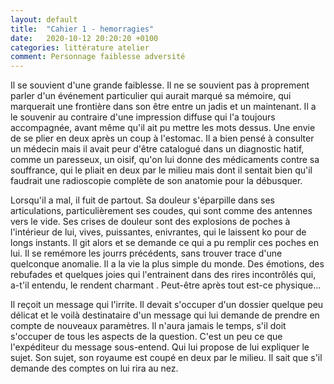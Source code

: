 ```yaml
---
layout: default
title:  "Cahier 1 - hemorragies"
date:   2020-10-12 20:20:20 +0100
categories: littérature atelier
comment: Personnage faiblesse adversité
---
```


Il se souvient d'une grande faiblesse. Il ne se souvient pas à proprement parler d'un événement particulier qui aurait marqué sa mémoire, qui marquerait une frontière dans son être entre un jadis et un maintenant. Il a le souvenir au contraire d'une impression diffuse qui l'a toujours accompagnée, avant même qu'il ait pu mettre les mots dessus. Une envie de se plier en deux après un coup à l'estomac. Il a bien pensé à consulter un médecin mais il avait peur d'être catalogué dans un diagnostic hatif, comme un paresseux, un oisif, qu'on lui donne des médicaments contre sa souffrance, qui le pliait en deux par le milieu mais dont il sentait bien qu'il faudrait une radioscopie complète de son anatomie pour la débusquer.

Lorsqu'il a mal, il fuit de partout. Sa douleur s'éparpille dans ses articulations, particulièrement ses coudes, qui sont comme des antennes vers le vide. Ses crises de douleur sont des explosions de poches à l'intérieur de lui, vives, puissantes, enivrantes, qui le laissent ko pour de longs instants. Il git alors et se demande ce qui a pu remplir ces poches en lui. Il se remémore les jourrs précédents, sans trouver trace d'une quelconque anomalie. Il a la vie la plus simple du monde. Des émotions, des rebufades et quelques joies qui l'entrainent dans des rires incontrôlés qui, a-t'il entendu, le rendent charmant
. Peut-être après tout est-ce physique... 

Il reçoit un message qui l'irrite. Il devait s'occuper d'un dossier quelque peu délicat et le voilà destinataire d'un message qui lui demande de prendre en compte de nouveaux paramètres. Il n'aura jamais le temps, s'il doit s'occuper de tous les aspects de la question. C'est un peu ce que l'expéditeur du message sous-entend. Qui lui propose de lui expliquer le sujet. Son sujet, son royaume est coupé en deux par le milieu. Il sait que s'il demande des comptes on lui rira au nez.
